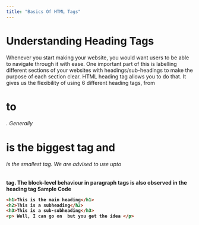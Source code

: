 ```yaml
---
title: "Basics Of HTML Tags"
---
```


# Understanding Heading Tags

Whenever you start making your website, you would want users to be able to navigate through it with ease. One important part of this is labelling different sections of your websites with headings/sub-headings to make the purpose of each section clear. HTML heading tag allows you to do that. It gives us the flexibility of using 6 different heading tags, from <h1> to <h6>. Generally <h1> is the biggest tag and <h6> is the smallest tag. We are advised to use upto <h4> tag.
The block-level behaviour in paragraph tags is also observed in the heading tag
Sample Code
```html
<h1>This is the main heading</h1>
<h2>This is a subheading</h2>
<h3>This is a sub-subheading</h3>
<p> Well, I can go on  but you get the idea </p>
```

